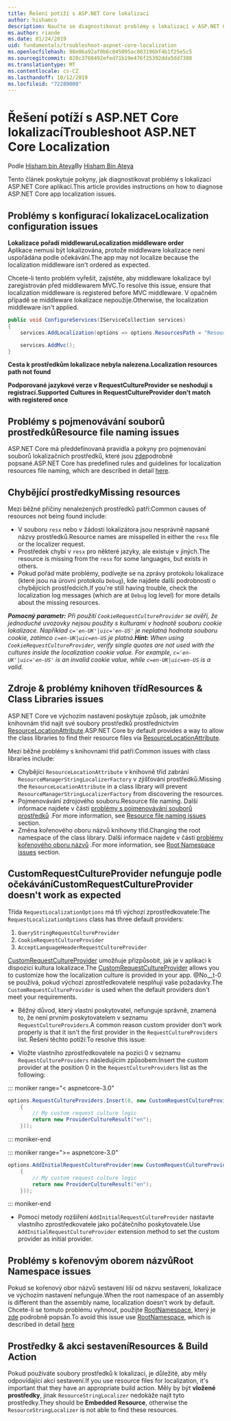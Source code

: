 ```yaml
---
title: Řešení potíží s ASP.NET Core lokalizací
author: hishamco
description: Naučte se diagnostikovat problémy s lokalizací v ASP.NET Corech aplikacích.
ms.author: riande
ms.date: 01/24/2019
uid: fundamentals/troubleshoot-aspnet-core-localization
ms.openlocfilehash: 98e06a92af0b6c045095ac803196bf4b1f25e5c5
ms.sourcegitcommit: 020c3760492efed71b19e476f25392dda5dd7388
ms.translationtype: MT
ms.contentlocale: cs-CZ
ms.lasthandoff: 10/12/2019
ms.locfileid: "72289008"
---
```

# <a name="troubleshoot-aspnet-core-localization"></a><span data-ttu-id="1b76a-103">Řešení potíží s ASP.NET Core lokalizací</span><span class="sxs-lookup"><span data-stu-id="1b76a-103">Troubleshoot ASP.NET Core Localization</span></span>

<span data-ttu-id="1b76a-104">Podle [Hisham bin Ateya](https://github.com/hishamco)</span><span class="sxs-lookup"><span data-stu-id="1b76a-104">By [Hisham Bin Ateya](https://github.com/hishamco)</span></span>

<span data-ttu-id="1b76a-105">Tento článek poskytuje pokyny, jak diagnostikovat problémy s lokalizací ASP.NET Core aplikací.</span><span class="sxs-lookup"><span data-stu-id="1b76a-105">This article provides instructions on how to diagnose ASP.NET Core app localization issues.</span></span>

## <a name="localization-configuration-issues"></a><span data-ttu-id="1b76a-106">Problémy s konfigurací lokalizace</span><span class="sxs-lookup"><span data-stu-id="1b76a-106">Localization configuration issues</span></span>

<span data-ttu-id="1b76a-107">**Lokalizace pořadí middlewaru**</span><span class="sxs-lookup"><span data-stu-id="1b76a-107">**Localization middleware order**</span></span>  
<span data-ttu-id="1b76a-108">Aplikace nemusí být lokalizována, protože middleware lokalizace není uspořádána podle očekávání.</span><span class="sxs-lookup"><span data-stu-id="1b76a-108">The app may not localize because the localization middleware isn't ordered as expected.</span></span>

<span data-ttu-id="1b76a-109">Chcete-li tento problém vyřešit, zajistěte, aby middleware lokalizace byl zaregistrován před middlewarem MVC.</span><span class="sxs-lookup"><span data-stu-id="1b76a-109">To resolve this issue, ensure that localization middleware is registered before MVC middleware.</span></span> <span data-ttu-id="1b76a-110">V opačném případě se middleware lokalizace nepoužije.</span><span class="sxs-lookup"><span data-stu-id="1b76a-110">Otherwise, the localization middleware isn't applied.</span></span>

```csharp
public void ConfigureServices(IServiceCollection services)
{
    services.AddLocalization(options => options.ResourcesPath = "Resources");

    services.AddMvc();
}
```

<span data-ttu-id="1b76a-111">**Cesta k prostředkům lokalizace nebyla nalezena.**</span><span class="sxs-lookup"><span data-stu-id="1b76a-111">**Localization resources path not found**</span></span>

<span data-ttu-id="1b76a-112">**Podporované jazykové verze v RequestCultureProvider se neshodují s registrací.**</span><span class="sxs-lookup"><span data-stu-id="1b76a-112">**Supported Cultures in RequestCultureProvider don't match with registered once**</span></span>  

## <a name="resource-file-naming-issues"></a><span data-ttu-id="1b76a-113">Problémy s pojmenovávání souborů prostředků</span><span class="sxs-lookup"><span data-stu-id="1b76a-113">Resource file naming issues</span></span>

<span data-ttu-id="1b76a-114">ASP.NET Core má předdefinovaná pravidla a pokyny pro pojmenování souborů lokalizačních prostředků, které jsou [zde](xref:fundamentals/localization?view=aspnetcore-2.2#resource-file-naming)podrobně popsané.</span><span class="sxs-lookup"><span data-stu-id="1b76a-114">ASP.NET Core has predefined rules and guidelines for localization resources file naming, which are described in detail [here](xref:fundamentals/localization?view=aspnetcore-2.2#resource-file-naming).</span></span>

## <a name="missing-resources"></a><span data-ttu-id="1b76a-115">Chybějící prostředky</span><span class="sxs-lookup"><span data-stu-id="1b76a-115">Missing resources</span></span>

<span data-ttu-id="1b76a-116">Mezi běžné příčiny nenalezených prostředků patří:</span><span class="sxs-lookup"><span data-stu-id="1b76a-116">Common causes of resources not being found include:</span></span>

- <span data-ttu-id="1b76a-117">V souboru `resx` nebo v žádosti lokalizátora jsou nesprávně napsané názvy prostředků.</span><span class="sxs-lookup"><span data-stu-id="1b76a-117">Resource names are misspelled in either the `resx` file or the localizer request.</span></span>
- <span data-ttu-id="1b76a-118">Prostředek chybí v `resx` pro některé jazyky, ale existuje v jiných.</span><span class="sxs-lookup"><span data-stu-id="1b76a-118">The resource is missing from the `resx` for some languages, but exists in others.</span></span>
- <span data-ttu-id="1b76a-119">Pokud pořád máte problémy, podívejte se na zprávy protokolu lokalizace (které jsou na úrovni protokolu `Debug`), kde najdete další podrobnosti o chybějících prostředcích.</span><span class="sxs-lookup"><span data-stu-id="1b76a-119">If you're still having trouble, check the localization log messages (which are at `Debug` log level) for more details about the missing resources.</span></span>

<span data-ttu-id="1b76a-120">_**Pomocný parametr:** Při použití `CookieRequestCultureProvider` se ověří, že jednoduché uvozovky nejsou použity s kulturami v hodnotě souboru cookie lokalizace. Například `c='en-UK'|uic='en-US'` je neplatná hodnota souboru cookie, zatímco `c=en-UK|uic=en-US` je platná._</span><span class="sxs-lookup"><span data-stu-id="1b76a-120">_**Hint:** When using `CookieRequestCultureProvider`, verify single quotes are not used with the cultures inside the localization cookie value. For example, `c='en-UK'|uic='en-US'` is an invalid cookie value, while `c=en-UK|uic=en-US` is a valid._</span></span>

## <a name="resources--class-libraries-issues"></a><span data-ttu-id="1b76a-121">Zdroje & problémy knihoven tříd</span><span class="sxs-lookup"><span data-stu-id="1b76a-121">Resources & Class Libraries issues</span></span>

<span data-ttu-id="1b76a-122">ASP.NET Core ve výchozím nastavení poskytuje způsob, jak umožníte knihovnám tříd najít své soubory prostředků prostřednictvím [ResourceLocationAttribute](/dotnet/api/microsoft.extensions.localization.resourcelocationattribute?view=aspnetcore-2.1).</span><span class="sxs-lookup"><span data-stu-id="1b76a-122">ASP.NET Core by default provides a way to allow the class libraries to find their resource files via [ResourceLocationAttribute](/dotnet/api/microsoft.extensions.localization.resourcelocationattribute?view=aspnetcore-2.1).</span></span>

<span data-ttu-id="1b76a-123">Mezi běžné problémy s knihovnami tříd patří:</span><span class="sxs-lookup"><span data-stu-id="1b76a-123">Common issues with class libraries include:</span></span>
- <span data-ttu-id="1b76a-124">Chybějící `ResourceLocationAttribute` v knihovně tříd zabrání `ResourceManagerStringLocalizerFactory` v zjišťování prostředků.</span><span class="sxs-lookup"><span data-stu-id="1b76a-124">Missing the `ResourceLocationAttribute` in a class library will prevent `ResourceManagerStringLocalizerFactory` from discovering the resources.</span></span>
- <span data-ttu-id="1b76a-125">Pojmenovávání zdrojového souboru.</span><span class="sxs-lookup"><span data-stu-id="1b76a-125">Resource file naming.</span></span> <span data-ttu-id="1b76a-126">Další informace najdete v části [problémy s pojmenovávání souborů prostředků](#resource-file-naming-issues) .</span><span class="sxs-lookup"><span data-stu-id="1b76a-126">For more information, see [Resource file naming issues](#resource-file-naming-issues) section.</span></span>
- <span data-ttu-id="1b76a-127">Změna kořenového oboru názvů knihovny tříd.</span><span class="sxs-lookup"><span data-stu-id="1b76a-127">Changing the root namespace of the class library.</span></span> <span data-ttu-id="1b76a-128">Další informace najdete v části [problémy kořenového oboru názvů](#root-namespace-issues) .</span><span class="sxs-lookup"><span data-stu-id="1b76a-128">For more information, see [Root Namespace issues](#root-namespace-issues) section.</span></span>

## <a name="customrequestcultureprovider-doesnt-work-as-expected"></a><span data-ttu-id="1b76a-129">CustomRequestCultureProvider nefunguje podle očekávání</span><span class="sxs-lookup"><span data-stu-id="1b76a-129">CustomRequestCultureProvider doesn't work as expected</span></span>

<span data-ttu-id="1b76a-130">Třída `RequestLocalizationOptions` má tři výchozí zprostředkovatele:</span><span class="sxs-lookup"><span data-stu-id="1b76a-130">The `RequestLocalizationOptions` class has three default providers:</span></span>

1. `QueryStringRequestCultureProvider`
2. `CookieRequestCultureProvider`
3. `AcceptLanguageHeaderRequestCultureProvider`

<span data-ttu-id="1b76a-131">[CustomRequestCultureProvider](/dotnet/api/microsoft.aspnetcore.localization.customrequestcultureprovider?view=aspnetcore-2.1) umožňuje přizpůsobit, jak je v aplikaci k dispozici kultura lokalizace.</span><span class="sxs-lookup"><span data-stu-id="1b76a-131">The [CustomRequestCultureProvider](/dotnet/api/microsoft.aspnetcore.localization.customrequestcultureprovider?view=aspnetcore-2.1) allows you to customize how the localization culture is provided in your app.</span></span> <span data-ttu-id="1b76a-132">@No__t-0 se používá, pokud výchozí zprostředkovatelé nesplňují vaše požadavky.</span><span class="sxs-lookup"><span data-stu-id="1b76a-132">The `CustomRequestCultureProvider` is used when the default providers don't meet your requirements.</span></span>

- <span data-ttu-id="1b76a-133">Běžný důvod, který vlastní poskytovatel, nefunguje správně, znamená to, že není prvním poskytovatelem v seznamu `RequestCultureProviders`.</span><span class="sxs-lookup"><span data-stu-id="1b76a-133">A common reason custom provider don't work properly is that it isn't the first provider in the `RequestCultureProviders` list.</span></span> <span data-ttu-id="1b76a-134">Řešení těchto potíží:</span><span class="sxs-lookup"><span data-stu-id="1b76a-134">To resolve this issue:</span></span>

- <span data-ttu-id="1b76a-135">Vložte vlastního zprostředkovatele na pozici 0 v seznamu `RequestCultureProviders` následujícím způsobem:</span><span class="sxs-lookup"><span data-stu-id="1b76a-135">Insert the custom provider at the position 0 in the `RequestCultureProviders` list as the following:</span></span>

::: moniker range="< aspnetcore-3.0"
```csharp
options.RequestCultureProviders.Insert(0, new CustomRequestCultureProvider(async context =>
    {
        // My custom request culture logic
        return new ProviderCultureResult("en");
    }));
```
::: moniker-end

::: moniker range=">= aspnetcore-3.0"
```csharp
options.AddInitialRequestCultureProvider(new CustomRequestCultureProvider(async context =>
    {
        // My custom request culture logic
        return new ProviderCultureResult("en");
    }));
```
::: moniker-end

- <span data-ttu-id="1b76a-136">Pomocí metody rozšíření `AddInitialRequestCultureProvider` nastavte vlastního zprostředkovatele jako počátečního poskytovatele.</span><span class="sxs-lookup"><span data-stu-id="1b76a-136">Use `AddInitialRequestCultureProvider` extension method to set the custom provider as initial provider.</span></span>

## <a name="root-namespace-issues"></a><span data-ttu-id="1b76a-137">Problémy s kořenovým oborem názvů</span><span class="sxs-lookup"><span data-stu-id="1b76a-137">Root Namespace issues</span></span>

<span data-ttu-id="1b76a-138">Pokud se kořenový obor názvů sestavení liší od názvu sestavení, lokalizace ve výchozím nastavení nefunguje.</span><span class="sxs-lookup"><span data-stu-id="1b76a-138">When the root namespace of an assembly is different than the assembly name, localization doesn't work by default.</span></span> <span data-ttu-id="1b76a-139">Chcete-li se tomuto problému vyhnout, použijte [RootNamespace](/dotnet/api/microsoft.extensions.localization.rootnamespaceattribute?view=aspnetcore-2.1), který je [zde](xref:fundamentals/localization?view=aspnetcore-2.2#resource-file-naming) podrobně popsán.</span><span class="sxs-lookup"><span data-stu-id="1b76a-139">To avoid this issue use [RootNamespace](/dotnet/api/microsoft.extensions.localization.rootnamespaceattribute?view=aspnetcore-2.1), which is described in detail [here](xref:fundamentals/localization?view=aspnetcore-2.2#resource-file-naming)</span></span>

## <a name="resources--build-action"></a><span data-ttu-id="1b76a-140">Prostředky & akci sestavení</span><span class="sxs-lookup"><span data-stu-id="1b76a-140">Resources & Build Action</span></span>

<span data-ttu-id="1b76a-141">Pokud používáte soubory prostředků k lokalizaci, je důležité, aby měly odpovídající akci sestavení.</span><span class="sxs-lookup"><span data-stu-id="1b76a-141">If you use resource files for localization, it's important that they have an appropriate build action.</span></span> <span data-ttu-id="1b76a-142">Měly by být **vložené prostředky**, jinak `ResourceStringLocalizer` nedokáže najít tyto prostředky.</span><span class="sxs-lookup"><span data-stu-id="1b76a-142">They should be **Embedded Resource**, otherwise the `ResourceStringLocalizer` is not able to find these resources.</span></span>
